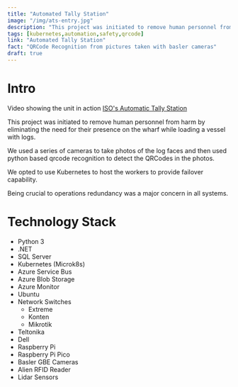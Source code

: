 ```yaml
---
title: "Automated Tally Station"
image: "/img/ats-entry.jpg"
description: "This project was initiated to remove human personnel from harm by eliminating the need for their presence on the wharf while loading a vessel with logs."
tags: [kubernetes,automation,safety,qrcode]
link: "Automated Tally Station"
fact: "QRCode Recognition from pictures taken with basler cameras"
draft: true
---
```


# Intro

Video showing the unit in action [ISO's Automatic Tally Station](https://www.youtube.com/watch?v=BjyXEOOvjJI)

This project was initiated to remove human personnel from harm by eliminating the need for their presence on the wharf while loading a vessel with logs.

We used a series of cameras to take photos of the log faces and then used python based qrcode recognition to detect the QRCodes in the photos.

We opted to use Kubernetes to host the workers to provide failover capability.

Being crucial to operations redundancy was a major concern in all systems.

# Technology Stack
- Python 3
- .NET
- SQL Server
- Kubernetes (Microk8s)
- Azure Service Bus
- Azure Blob Storage
- Azure Monitor
- Ubuntu
- Network Switches
  - Extreme
  - Konten
  - Mikrotik
- Teltonika
- Dell
- Raspberry Pi
- Raspberry Pi Pico
- Basler GBE Cameras
- Alien RFID Reader
- Lidar Sensors